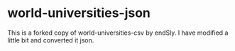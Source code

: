 # world-universities-json
This is a forked copy of world-universities-csv by endSly. I have modified a little bit and converted it json.
